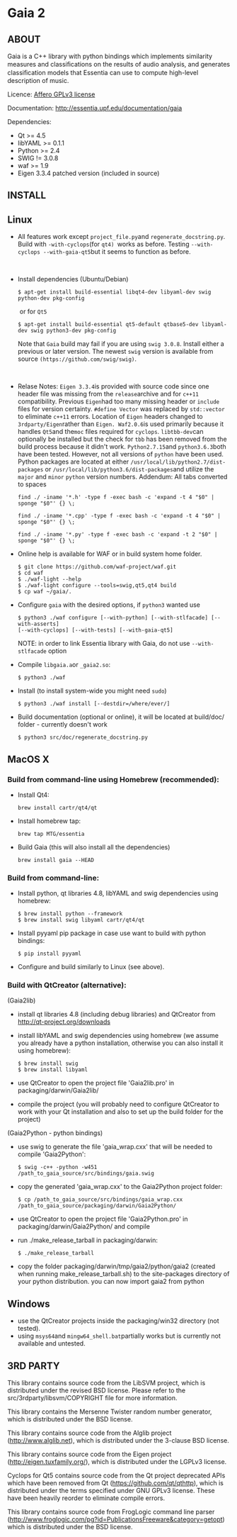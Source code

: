 Gaia 2
======

ABOUT
-----

Gaia is a C++ library with python bindings which implements similarity measures and classiﬁcations on the results of audio analysis, and generates classiﬁcation models that Essentia can use to compute high-level description of music. 

Licence: [Affero GPLv3 license](http://www.gnu.org/licenses/agpl.html)

Documentation: http://essentia.upf.edu/documentation/gaia 


Dependencies:

  * Qt >= 4.5
  * libYAML >= 0.1.1
  * Python >= 2.4
  * SWIG != 3.0.8
  * waf >= 1.9
  * Eigen 3.3.4 patched version (included in source)


INSTALL
-------

## Linux

- All features work except `project_file.py`and `regenerate_docstring.py`.  Build with `-with-cyclops`(for `qt4) `works as before.  Testing `--with-cyclops --with-gaia-qt5`but it seems to function as before.  

   ​

- Install dependencies (Ubuntu/Debian)

   ```
   $ apt-get install build-essential libqt4-dev libyaml-dev swig python-dev pkg-config 
   ```
   ​     or for `Qt5`
   ```
   $ apt-get install build-essential qt5-default qtbase5-dev libyaml-dev swig python3-dev pkg-config
   ```

   Note that `Gaia` build may fail if you are using `swig 3.0.8`. Install either a previous or later version. The newest `swig` version is available from source `(https://github.com/swig/swig)`.

   ​


- Relase Notes: `Eigen 3.3.4`is provided with source code since one header file was missing from the `release`archive and for `c++11` compatibility.  Previous `Eigen`had too many missing header or `include` files for version certainty.  `#define Vector` was replaced by `std::vector` to eliminate `c++11` errors.  Location of `Eigen` headers changed to `3rdparty/Eigen`rather than `Eigen. Waf2.0.6`is used primarily because it handles `Qt5`and the`moc` files required for `cyclops`. `libtbb-dev`can optionally be installed but the check for `tbb` has been removed  from the build process because it didn't work.  `Python2.7.15`and `python3.6.3`both have been tested.  However, not all versions of `python` have been used.  Python packages are located at either `/usr/local/lib/python2.7/dist-packages` or `/usr/local/lib/python3.6/dist-packages`and utilize the `major` and `minor` `python` version numbers.  Addendum:  All tabs converted to spaces

   `find ./ -iname '*.h' -type f -exec bash -c 'expand -t 4 "$0" | sponge "$0"' {} \;`

   `find ./ -iname '*.cpp' -type f -exec bash -c 'expand -t 4 "$0" | sponge "$0"' {} \;`

   `find ./ -iname '*.py' -type f -exec bash -c 'expand -t 2 "$0" | sponge "$0"' {} \;`

- Online help is available for WAF or in build system home folder.

   ```
   $ git clone https://github.com/waf-project/waf.git
   $ cd waf
   $ ./waf-light --help
   $ ./waf-light configure --tools=swig,qt5,qt4 build
   $ cp waf ~/gaia/.
   ```

- Configure `gaia` with the desired options, if `python3` wanted use
    ```
    $ python3 ./waf configure [--with-python] [--with-stlfacade] [--with-asserts] 
    [--with-cyclops] [--with-tests] [--with-gaia-qt5]
    ```
    NOTE: in order to link Essentia library with Gaia, do not use `--with-stlfacade` option

- Compile `libgaia.a`or `_gaia2.so`:
    ```
    $ python3 ./waf
    ```
    
- Install (to install system-wide you might need ```sudo```)
    ```
    $ python3 ./waf install [--destdir=/where/ever/]
    ```
    
- Build documentation (optional or online), it will be located at build/doc/ folder - currently doesn't work
    ```
    $ python3 src/doc/regenerate_docstring.py
    ```

## MacOS X

### Build from command-line using Homebrew (recommended):
- Install Qt4:
    ```
    brew install cartr/qt4/qt
    ```

- Install homebrew tap:
    ```
    brew tap MTG/essentia
    ```

- Build Gaia (this will also install all the dependencies)

    ```
    brew install gaia --HEAD
    ```

### Build from command-line:

- Install python, qt libraries 4.8, libYAML and swig dependencies using homebrew:	
    ```
    $ brew install python --framework
    $ brew install swig libyaml cartr/qt4/qt
    ```

- Install pyyaml pip package in case use want to build with python bindings:
    ```
    $ pip install pyyaml
    ```
    
- Configure and build similarly to Linux (see above).


### Build with QtCreator (alternative):

(Gaia2lib)

- install qt libraries 4.8 (including debug libraries) and QtCreator from http://qt-project.org/downloads

- install libYAML and swig dependencies using homebrew (we assume you already have a python 
  installation, otherwise you can also install it using homebrew):
    ```
    $ brew install swig
    $ brew install libyaml
    ```

- use QtCreator to open the project file 'Gaia2lib.pro' in packaging/darwin/Gaia2lib/

- compile the project (you will probably need to configure QtCreator to work with your Qt 
  installation and also to set up the build folder for the project)

(Gaia2Python - python bindings)

- use swig to generate the file 'gaia_wrap.cxx' that will be needed to compile 'Gaia2Python':
    ```
    $ swig -c++ -python -w451 /path_to_gaia_source/src/bindings/gaia.swig 
    ```

- copy the generated 'gaia_wrap.cxx' to the Gaia2Python project folder:
    ```
    $ cp /path_to_gaia_source/src/bindings/gaia_wrap.cxx /path_to_gaia_source/packaging/darwin/Gaia2Python/
    ```
    
- use QtCreator to open the project file 'Gaia2Python.pro' in packaging/darwin/Gaia2Python/ and compile

- run ./make_release_tarball in packaging/darwin:
    ```
    $ ./make_release_tarball
    ```

- copy the folder packaging/darwin/tmp/gaia2/python/gaia2 (created when running make_release_tarball.sh) 
  to the site-packages directory of your python distribution. you can now import gaia2 from python


## Windows

- use the QtCreator projects inside the packaging/win32 directory (not tested).
- using `msys64`and `mingw64_shell.bat`partially works but is currently not available and untested.



3RD PARTY
---------

This library contains source code from the LibSVM project, which is distributed
under the revised BSD license.
Please refer to the src/3rdparty/libsvm/COPYRIGHT file for more information.

This library contains the Mersenne Twister random number generator, which
is distributed under the BSD license.

This library contains source code from the Alglib project (http://www.alglib.net),
which is distributed under the 3-clause BSD license.

This library contains source code from the Eigen project (http://eigen.tuxfamily.org/),
which is distributed under the LGPLv3 license.

Cyclops for Qt5 contains source code from the Qt project deprecated APIs which have been removed from Qt (https://github.com/qt/qthttp), which is distributed under the terms specified under GNU GPLv3 license.  These have been heavily reorder to eliminate compile errors.

This library contains source code from FrogLogic command line parser
(http://www.froglogic.com/pg?id=PublicationsFreeware&category=getopt)
which is distributed under the BSD license.
